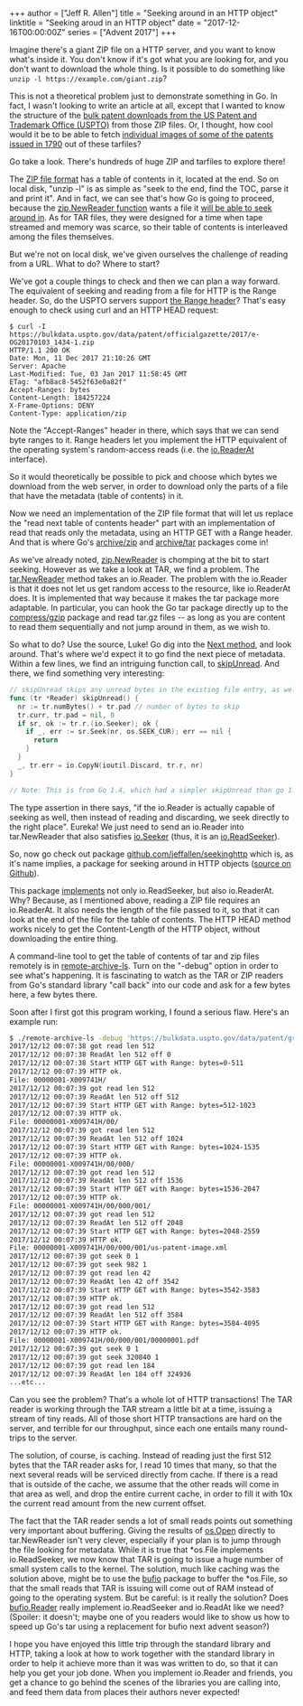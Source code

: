 +++
author = ["Jeff R. Allen"]
title = "Seeking around in an HTTP object"
linktitle = "Seeking aroud in an HTTP object"
date = "2017-12-16T00:00:00Z"
series = ["Advent 2017"]
+++

Imagine there's a giant ZIP file on a HTTP server, and you want to
know what's inside it. You don't know if it's got what you are looking
for, and you don't want to download the whole thing. Is it possible to
do something like `unzip -l https://example.com/giant.zip`?

This is not a theoretical problem just to demonstrate something in
Go. In fact, I wasn't looking to write an article at all, except that
I wanted to know the structure of the <a
href="https://bulkdata.uspto.gov/data/patent/officialgazette/2017/">bulk
patent downloads from the US Patent and Trademark Office
(USPTO)</a> from those ZIP files. Or, I thought, how cool would it be
to be able to fetch <a
href="https://bulkdata.uspto.gov/data/patent/grant/multipagepdf/1790_1999/">individual
images of some of the patents issued in 1790</a> out of these
tarfiles?

Go take a look. There's hundreds of huge ZIP and tarfiles to explore there!

The <a
href="https://pkware.cachefly.net/webdocs/casestudies/APPNOTE.TXT">ZIP
file format</a> has a table of contents in it, located at the end. So
on local disk, "unzip -l" is as simple as "seek to the end, find the
TOC, parse it and print it". And in fact, we can see that's how Go is
going to proceed, because the <a
href="https://godoc.org/archive/zip#NewReader">zip.NewReader
function</a> wants a file it <a
href="https://godoc.org/io#ReaderAt">will be able to seek around
in</a>. As for TAR files, they were designed for a time when tape
streamed and memory was scarce, so their table of contents is
interleaved among the files themselves.

But we're not on local disk, we've given ourselves the challenge of
reading from a URL. What to do? Where to start?

We've got a couple things to check and then we can plan a way
forward. The equivalent of seeking and reading from a file for HTTP is
the Range header. So, do the USPTO servers support <a
href="https://tools.ietf.org/html/rfc7233">the Range header</a>?
That's easy enough to check using curl and an HTTP HEAD request:

```
$ curl -I https://bulkdata.uspto.gov/data/patent/officialgazette/2017/e-OG20170103_1434-1.zip
HTTP/1.1 200 OK
Date: Mon, 11 Dec 2017 21:10:26 GMT
Server: Apache
Last-Modified: Tue, 03 Jan 2017 11:58:45 GMT
ETag: "afb8ac8-5452f63e0a82f"
Accept-Ranges: bytes
Content-Length: 184257224
X-Frame-Options: DENY
Content-Type: application/zip
```

Note the "Accept-Ranges" header in there, which says that we can send
byte ranges to it. Range headers let you implement the HTTP equivalent
of the operating system's random-access reads (i.e. the <a
href="https://godoc.org/io#ReaderAt">io.ReaderAt</a> interface).

So it would theoretically be possible to pick and choose which bytes
we download from the web server, in order to download only the parts
of a file that have the metadata (table of contents) in it.

Now we need an implementation of the ZIP file format that will let us
replace the "read next table of contents header" part with an
implementation of read that reads only the metadata, using an HTTP GET
with a Range header. And that is where Go's <a
href="https://golang.org/pkg/archive/zip">archive/zip</a> and <a
href="https://godoc.org/archive/tar">archive/tar</a> packages come in!

As we've already noted, <a
href="https://godoc.org/archive/zip#NewReader">zip.NewReader</a> is
chomping at the bit to start seeking. However as we take a look at
TAR, we find a problem. The <a
href="https://golang.org/pkg/archive/tar/#NewReader">tar.NewReader</a>
method takes an io.Reader. The problem with the io.Reader is that it
does not let us get random access to the resource, like io.ReaderAt
does. It is implemented that way because it makes the tar package more
adaptable. In particular, you can hook the Go tar package directly up
to the <a
href="https://golang.org/pkg/compress/gzip/">compress/gzip</a> package
and read tar.gz files -- as long as you are content to read them
sequentially and not jump around in them, as we wish to.

So what to do? Use the source, Luke! Go dig into the <a
href="https://github.com/golang/go/blob/c007ce824d9a4fccb148f9204e04c23ed2984b71/src/archive/tar/reader.go#L88">Next
method</a>, and look around. That's where we'd expect it to go find
the next piece of metadata. Within a few lines, we find an intriguing
function call, to <a
href="https://github.com/golang/go/blob/c007ce824d9a4fccb148f9204e04c23ed2984b71/src/archive/tar/reader.go#L407">skipUnread</a>. And there, we find something very interesting:

```go
// skipUnread skips any unread bytes in the existing file entry, as well as any alignment padding.
func (tr *Reader) skipUnread() {
  nr := tr.numBytes() + tr.pad // number of bytes to skip
  tr.curr, tr.pad = nil, 0
  if sr, ok := tr.r.(io.Seeker); ok {
    if _, err := sr.Seek(nr, os.SEEK_CUR); err == nil {
      return
    }
  }
  _, tr.err = io.CopyN(ioutil.Discard, tr.r, nr)
}

// Note: This is from Go 1.4, which had a simpler skipUnread than go 1.9 does.
```

The type assertion in there says, "if the io.Reader is actually
capable of seeking as well, then instead of reading and discarding, we
seek directly to the right place". Eureka! We just need to send an
io.Reader into tar.NewReader that also satisfies <a
href="https://golang.org/pkg/io/#Seeker">io.Seeker</a> (thus, it is an
<a href="https://golang.org/pkg/io/#ReadSeeker">io.ReadSeeker</a>).

So, now go check out package <a
href="https://godoc.org/github.com/jeffallen/seekinghttp">github.com/jeffallen/seekinghttp</a>
which is, as it's name implies, a package for seeking around in HTTP
objects (<a
href="https://github.com/jeffallen/seekinghttp">source on Github</a>).

This package <a href="https://github.com/jeffallen/seekinghttp/blob/master/seekinghttp.go#L26">implements</a>
not only io.ReadSeeker, but also
io.ReaderAt. Why? Because, as I mentioned above, reading a ZIP file
requires an io.ReaderAt. It also needs the length of the file passed
to it, so that it can look at the end of the file for the table of
contents. The HTTP HEAD method works nicely to get the Content-Length
of the HTTP object, without downloading the entire thing.

A command-line tool to get the table of contents of tar and zip files
remotely is in <a
href="https://github.com/jeffallen/seekinghttp/tree/master/cmd/remote-archive-ls">remote-archive-ls</a>. Turn
on the "-debug" option in order to see what's happening. It is
fascinating to watch as the TAR or ZIP readers from Go's standard
library "call back" into our code and ask for a few bytes here, a few
bytes there.

Soon after I first got this program working, I found a serious flaw. Here's an example run:
```bash
$ ./remote-archive-ls -debug 'https://bulkdata.uspto.gov/data/patent/grant/multipagepdf/1790_1999/grant_pdf_17900731_18641101.tar'
2017/12/12 00:07:38 got read len 512
2017/12/12 00:07:38 ReadAt len 512 off 0
2017/12/12 00:07:38 Start HTTP GET with Range: bytes=0-511
2017/12/12 00:07:39 HTTP ok.
File: 00000001-X009741H/
2017/12/12 00:07:39 got read len 512
2017/12/12 00:07:39 ReadAt len 512 off 512
2017/12/12 00:07:39 Start HTTP GET with Range: bytes=512-1023
2017/12/12 00:07:39 HTTP ok.
File: 00000001-X009741H/00/
2017/12/12 00:07:39 got read len 512
2017/12/12 00:07:39 ReadAt len 512 off 1024
2017/12/12 00:07:39 Start HTTP GET with Range: bytes=1024-1535
2017/12/12 00:07:39 HTTP ok.
File: 00000001-X009741H/00/000/
2017/12/12 00:07:39 got read len 512
2017/12/12 00:07:39 ReadAt len 512 off 1536
2017/12/12 00:07:39 Start HTTP GET with Range: bytes=1536-2047
2017/12/12 00:07:39 HTTP ok.
File: 00000001-X009741H/00/000/001/
2017/12/12 00:07:39 got read len 512
2017/12/12 00:07:39 ReadAt len 512 off 2048
2017/12/12 00:07:39 Start HTTP GET with Range: bytes=2048-2559
2017/12/12 00:07:39 HTTP ok.
File: 00000001-X009741H/00/000/001/us-patent-image.xml
2017/12/12 00:07:39 got seek 0 1
2017/12/12 00:07:39 got seek 982 1
2017/12/12 00:07:39 got read len 42
2017/12/12 00:07:39 ReadAt len 42 off 3542
2017/12/12 00:07:39 Start HTTP GET with Range: bytes=3542-3583
2017/12/12 00:07:39 HTTP ok.
2017/12/12 00:07:39 got read len 512
2017/12/12 00:07:39 ReadAt len 512 off 3584
2017/12/12 00:07:39 Start HTTP GET with Range: bytes=3584-4095
2017/12/12 00:07:39 HTTP ok.
File: 00000001-X009741H/00/000/001/00000001.pdf
2017/12/12 00:07:39 got seek 0 1
2017/12/12 00:07:39 got seek 320840 1
2017/12/12 00:07:39 got read len 184
2017/12/12 00:07:39 ReadAt len 184 off 324936
...etc...
```

Can you see the problem? That's a whole lot of HTTP transactions! The
TAR reader is working through the TAR stream a little bit at a time,
issuing a stream of tiny reads. All of those short HTTP transactions
are hard on the server, and terrible for our throughput, since each
one entails many round-trips to the server.

The solution, of course, is caching. Instead of reading just the first
512 bytes that the TAR reader asks for, I read 10 times that many, so
that the next several reads will be serviced directly from cache. If
there is a read that is outside of the cache, we assume that the other
reads will come in that area as well, and drop the entire current
cache, in order to fill it with 10x the current read amount from the
new current offset.

The fact that the TAR reader sends a lot of small reads points out
something very important about buffering. Giving the results of <a
href="https://godoc.org/os#Open">os.Open</a> directly to tar.NewReader
isn't very clever, especially if your plan is to jump through the file
looking for metadata. While it is true that *os.File implements
io.ReadSeeker, we now know that TAR is going to issue a huge number of
small system calls to the kernel. The solution, much like caching was
the solution above, might be to use the <a
href="https://godoc.org/bufio">bufio</a> package to buffer the
*os.File, so that the small reads that TAR is issuing will come out of
RAM instead of going to the operating system. But be careful: is it
really the solution? Does <a
href="https://godoc.org/bufio#Reader">bufio.Reader</a> really
implement io.ReadSeeker and io.ReadAt like we need? (Spoiler: it
doesn't; maybe one of you readers would like to show us how to speed
up Go's tar using a replacement for bufio next advent season?)

I hope you have enjoyed this little trip through the standard library
and HTTP, taking a look at how to work together with the standard
library in order to help it achieve more than it was was written to
do, so that it can help you get your job done. When you implement
io.Reader and friends, you get a chance to go behind the scenes of the
libraries you are calling into, and feed them data from places their
authors never expected!
